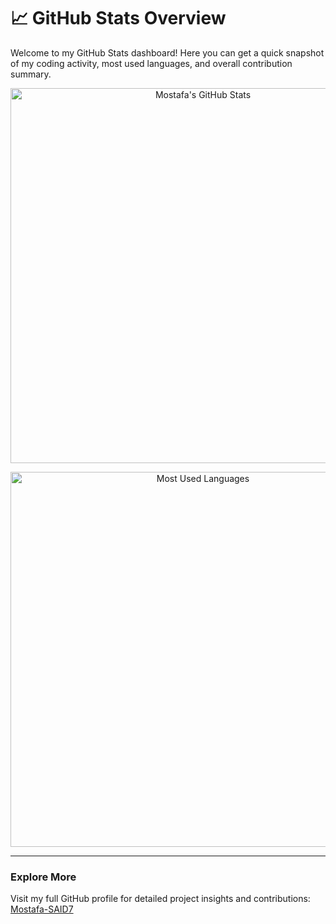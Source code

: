 # 📈 GitHub Stats Overview

Welcome to my GitHub Stats dashboard! Here you can get a quick snapshot of my coding activity, most used languages, and overall contribution summary.

<p align="center">
  <img src="https://github-readme-stats.vercel.app/api?username=Mostafa-SAID7&show_icons=true&theme=github-dark&hide_border=false&count_private=true" alt="Mostafa's GitHub Stats" width="600" />
</p>

<p align="center">
  <img src="https://github-readme-stats.vercel.app/api/top-langs/?username=Mostafa-SAID7&layout=compact&theme=github-dark&hide_border=false" alt="Most Used Languages" width="600" />
</p>

---

### Explore More

Visit my full GitHub profile for detailed project insights and contributions: [Mostafa-SAID7](https://github.com/Mostafa-SAID7)

